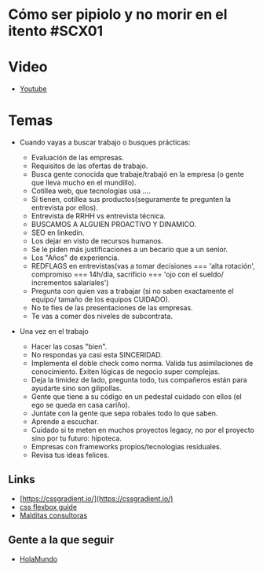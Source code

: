 # Cómo ser pipiolo y no morir en el itento #SCX01
# Video

* [Youtube]()

# Temas
* Cuando vayas a buscar trabajo o busques prácticas:
  * Evaluación de las empresas.
  * Requisitos de las ofertas de trabajo.
  * Busca gente conocida que trabaje/trabajó en la empresa (o gente que lleva mucho en el mundillo).
  * Cotillea web, que tecnologías usa .... 
  * Si tienen, cotillea sus productos(seguramente te pregunten la entrevista por ellos).
  * Entrevista de RRHH vs entrevista técnica.
  * BUSCAMOS A ALGUIEN PROACTIVO Y DINAMICO.
  * SEO en linkedin.
  * Los dejar en visto de recursos humanos.
  * Se le piden más justificaciones a un becario que a un senior.
  * Los "Años" de experiencia.
  * REDFLAGS en entrevistas(vas a tomar decisiones === 'alta rotación', compromiso === 14h/dia, sacrificio === 'ojo con el sueldo/ incrementos salariales')
  * Pregunta con quien vas a trabajar (si no saben exactamente el equipo/ tamaño de los equipos CUIDADO).
  * No te fies de las presentaciones de las empresas.
  * Te vas a comer dos niveles de subcontrata.

* Una vez en el trabajo
  * Hacer las cosas "bien".
  * No respondas ya casi esta SINCERIDAD.
  * Implementa el doble check como norma. Valida tus asimilaciones de conocimiento. Exiten lógicas de negocio super complejas.
  * Deja la timidez de lado, pregunta todo, tus compañeros están para ayudarte sino son gilipollas.
  * Gente que tiene a su código en un pedestal cuidado con ellos (el ego se queda en casa cariño).
  * Juntate con la gente que sepa robales todo lo que saben.
  * Aprende a escuchar.
  * Cuidado si te meten en muchos proyectos legacy, no por el proyecto sino por tu futuro: hipoteca.
  * Empresas con frameworks propios/tecnologias residuales.
  * Revisa tus ideas felices.

## Links 
* [https://cssgradient.io/](https://cssgradient.io/)
* [css flexbox guide](https://css-tricks.com/snippets/css/a-guide-to-flexbox/)
* [Malditas consultoras](https://malditasconsultoras.com/)

## Gente a la que seguir
* [HolaMundo](https://www.youtube.com/c/HolaMundoDev)